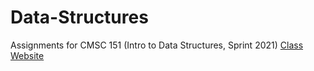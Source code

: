 # Data-Structures
Assignments for CMSC 151 (Intro to Data Structures, Sprint 2021)
[Class Website](https://cs.brynmawr.edu/cs151/)
